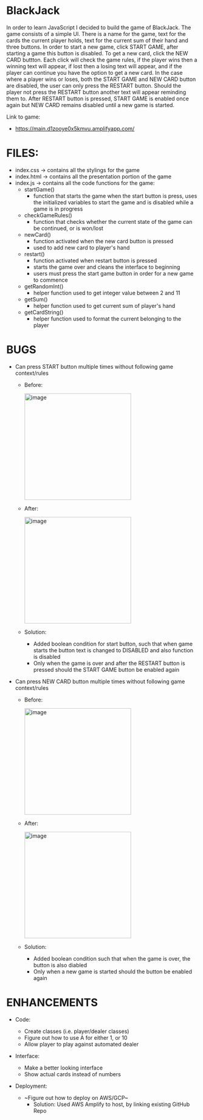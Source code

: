# BlackJack
In order to learn JavaScript I decided to build the game of BlackJack. The game consists of a simple UI. There is a name for the game, text for the cards the current player holds, text for the current sum of their hand and three buttons. In order to start a new game, click START GAME, after starting a game this button is disabled. To get a new card, click the NEW CARD buttton. Each click will check the game rules, if the player wins then a winning text will appear, if lost then a losing text will appear, and if the player can continue you have the option to get a new card. In the case where a player wins or loses, both the START GAME and NEW CARD button are disabled, the user can only press the RESTART button. Should the player not press the RESTART button another text will appear reminding them to. After RESTART button is pressed, START GAME is enabled once again but NEW CARD remains disabled until a new game is started. 

Link to game: 
* https://main.d1zooye0x5kmvu.amplifyapp.com/ 

# FILES:
* index.css -> contains all the stylings for the game 
* index.html -> contains all the presentation portion of the game 
* index.js -> contains all the code functions for the game: 
   * startGame()
     * function that starts the game when the start button is press, uses the initialized variables to start the game and is disabled while a game is in progress 
   * checkGameRules()
     * function that checks whether the current state of the game can be continued, or is won/lost 
   * newCard() 
     * function activated when the new card button is pressed 
     * used to add new card to player's hand 
   * restart()
     * function activated when restart button is pressed 
     * starts the game over and cleans the interface to beginning 
     * users must press the start game button in order for a new game to commence 
   * getRandomInt() 
     * helper function used to get integer value between 2 and 11 
   * getSum()
     * helper function used to get current sum of player's hand 
   * getCardString()
     * helper function used to format the current belonging to the player 

    
    
  
# BUGS 
* Can press START button multiple times without following game context/rules

  * Before:
    
    <img width="280" alt="image" src="https://user-images.githubusercontent.com/79386282/210188226-bc28f2dd-5de7-40dc-a8b4-c88b3d3d5161.png">
    
   
  * After: 
    
    <img width="280" alt="image" src="https://user-images.githubusercontent.com/79386282/210188247-e82076eb-abbf-4d1d-a441-536661262015.png">
    
  * Solution: 
    * Added boolean condition for start button, such that when game starts the button text is changed to DISABLED and also function is disabled
    * Only when the game is over and after the RESTART button is pressed should the START GAME button be enabled again 
  
    
* Can press NEW CARD button multiple times without following game context/rules 

  * Before: 
   
    <img width="280" alt="image" src="https://user-images.githubusercontent.com/79386282/210188503-9e90ecee-9ee8-4b24-9a4d-e562abb0e063.png">
    
   * After: 

     <img width="280" alt="image" src="https://user-images.githubusercontent.com/79386282/210188517-f3a21198-ff67-4109-9bb4-369c5e91ed0d.png">
     
   * Solution: 
     * Added boolean condition such that when the game is over, the button is also diabled
     * Only when a new game is started should the button be enabled again 

# ENHANCEMENTS 

* Code:
  * Create classes (i.e. player/dealer classes)
  * Figure out how to use A for either 1, or 10
  * Allow player to play against automated dealer 
 
* Interface: 
  * Make a better looking interface 
  * Show actual cards instead of numbers 
  
* Deployment:
  * ~Figure out how to deploy on AWS/GCP~
    * Solution: Used AWS Amplify to host, by linking existing GitHub Repo    






